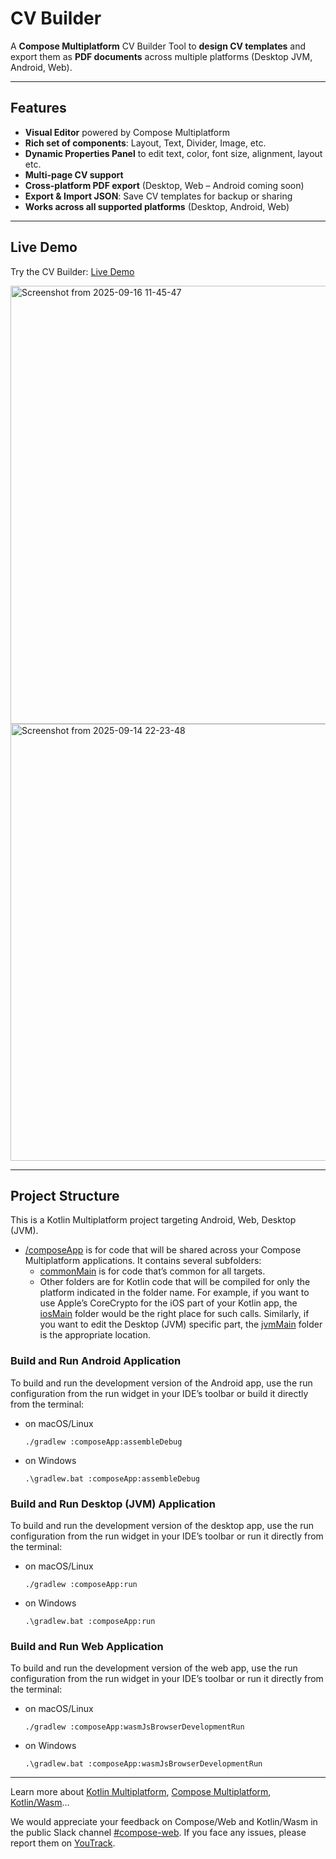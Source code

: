 # CV Builder

A **Compose Multiplatform** CV Builder Tool to **design CV templates** and export them as **PDF documents** across multiple platforms (Desktop JVM, Android, Web).

---

## Features
- **Visual Editor** powered by Compose Multiplatform
- **Rich set of components**: Layout, Text, Divider, Image, etc.
- **Dynamic Properties Panel** to edit text, color, font size, alignment, layout etc.
- **Multi-page CV support**
- **Cross-platform PDF export** (Desktop, Web – Android coming soon)
- **Export & Import JSON**: Save CV templates for backup or sharing
- **Works across all supported platforms** (Desktop, Android, Web)

---
## Live Demo
Try the CV Builder: [Live Demo](https://coderbdk.github.io/cv-builder-demo/)

<img width="1366" height="701" alt="Screenshot from 2025-09-16 11-45-47" src="https://github.com/user-attachments/assets/eca3e94a-4580-4d7b-b43c-7e452adba21c" />
<img width="1366" height="699" alt="Screenshot from 2025-09-14 22-23-48" src="https://github.com/user-attachments/assets/a9245b8e-0197-4878-a1af-9c03440cb425" />

---

## Project Structure

This is a Kotlin Multiplatform project targeting Android, Web, Desktop (JVM).

* [/composeApp](./composeApp/src) is for code that will be shared across your Compose Multiplatform applications.
  It contains several subfolders:
  - [commonMain](./composeApp/src/commonMain/kotlin) is for code that’s common for all targets.
  - Other folders are for Kotlin code that will be compiled for only the platform indicated in the folder name.
    For example, if you want to use Apple’s CoreCrypto for the iOS part of your Kotlin app,
    the [iosMain](./composeApp/src/iosMain/kotlin) folder would be the right place for such calls.
    Similarly, if you want to edit the Desktop (JVM) specific part, the [jvmMain](./composeApp/src/jvmMain/kotlin)
    folder is the appropriate location.

### Build and Run Android Application

To build and run the development version of the Android app, use the run configuration from the run widget
in your IDE’s toolbar or build it directly from the terminal:
- on macOS/Linux
  ```shell
  ./gradlew :composeApp:assembleDebug
  ```
- on Windows
  ```shell
  .\gradlew.bat :composeApp:assembleDebug
  ```

### Build and Run Desktop (JVM) Application

To build and run the development version of the desktop app, use the run configuration from the run widget
in your IDE’s toolbar or run it directly from the terminal:
- on macOS/Linux
  ```shell
  ./gradlew :composeApp:run
  ```
- on Windows
  ```shell
  .\gradlew.bat :composeApp:run
  ```

### Build and Run Web Application

To build and run the development version of the web app, use the run configuration from the run widget
in your IDE’s toolbar or run it directly from the terminal:
- on macOS/Linux
  ```shell
  ./gradlew :composeApp:wasmJsBrowserDevelopmentRun
  ```
- on Windows
  ```shell
  .\gradlew.bat :composeApp:wasmJsBrowserDevelopmentRun
  ```

---

Learn more about [Kotlin Multiplatform](https://www.jetbrains.com/help/kotlin-multiplatform-dev/get-started.html),
[Compose Multiplatform](https://github.com/JetBrains/compose-multiplatform/#compose-multiplatform),
[Kotlin/Wasm](https://kotl.in/wasm/)…

We would appreciate your feedback on Compose/Web and Kotlin/Wasm in the public Slack channel [#compose-web](https://slack-chats.kotlinlang.org/c/compose-web).
If you face any issues, please report them on [YouTrack](https://youtrack.jetbrains.com/newIssue?project=CMP).
